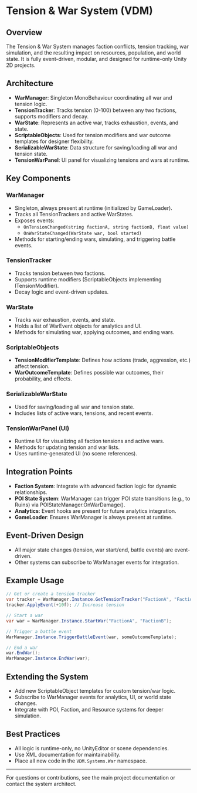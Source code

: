 # Tension & War System (VDM)

## Overview
The Tension & War System manages faction conflicts, tension tracking, war simulation, and the resulting impact on resources, population, and world state. It is fully event-driven, modular, and designed for runtime-only Unity 2D projects.

## Architecture
- **WarManager**: Singleton MonoBehaviour coordinating all war and tension logic.
- **TensionTracker**: Tracks tension (0-100) between any two factions, supports modifiers and decay.
- **WarState**: Represents an active war, tracks exhaustion, events, and state.
- **ScriptableObjects**: Used for tension modifiers and war outcome templates for designer flexibility.
- **SerializableWarState**: Data structure for saving/loading all war and tension state.
- **TensionWarPanel**: UI panel for visualizing tensions and wars at runtime.

## Key Components
### WarManager
- Singleton, always present at runtime (initialized by GameLoader).
- Tracks all TensionTrackers and active WarStates.
- Exposes events:
  - `OnTensionChanged(string factionA, string factionB, float value)`
  - `OnWarStateChanged(WarState war, bool started)`
- Methods for starting/ending wars, simulating, and triggering battle events.

### TensionTracker
- Tracks tension between two factions.
- Supports runtime modifiers (ScriptableObjects implementing ITensionModifier).
- Decay logic and event-driven updates.

### WarState
- Tracks war exhaustion, events, and state.
- Holds a list of WarEvent objects for analytics and UI.
- Methods for simulating war, applying outcomes, and ending wars.

### ScriptableObjects
- **TensionModifierTemplate**: Defines how actions (trade, aggression, etc.) affect tension.
- **WarOutcomeTemplate**: Defines possible war outcomes, their probability, and effects.

### SerializableWarState
- Used for saving/loading all war and tension state.
- Includes lists of active wars, tensions, and recent events.

### TensionWarPanel (UI)
- Runtime UI for visualizing all faction tensions and active wars.
- Methods for updating tension and war lists.
- Uses runtime-generated UI (no scene references).

## Integration Points
- **Faction System**: Integrate with advanced faction logic for dynamic relationships.
- **POI State System**: WarManager can trigger POI state transitions (e.g., to Ruins) via POIStateManager.OnWarDamage().
- **Analytics**: Event hooks are present for future analytics integration.
- **GameLoader**: Ensures WarManager is always present at runtime.

## Event-Driven Design
- All major state changes (tension, war start/end, battle events) are event-driven.
- Other systems can subscribe to WarManager events for integration.

## Example Usage
```csharp
// Get or create a tension tracker
var tracker = WarManager.Instance.GetTensionTracker("FactionA", "FactionB");
tracker.ApplyEvent(+10f); // Increase tension

// Start a war
var war = WarManager.Instance.StartWar("FactionA", "FactionB");

// Trigger a battle event
WarManager.Instance.TriggerBattleEvent(war, someOutcomeTemplate);

// End a war
war.EndWar();
WarManager.Instance.EndWar(war);
```

## Extending the System
- Add new ScriptableObject templates for custom tension/war logic.
- Subscribe to WarManager events for analytics, UI, or world state changes.
- Integrate with POI, Faction, and Resource systems for deeper simulation.

## Best Practices
- All logic is runtime-only, no UnityEditor or scene dependencies.
- Use XML documentation for maintainability.
- Place all new code in the `VDM.Systems.War` namespace.

---
For questions or contributions, see the main project documentation or contact the system architect. 